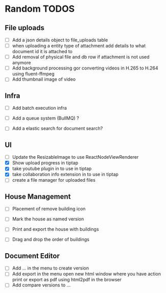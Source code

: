 # Random TODOS

## File uploads
* [ ] Add a json details object to file_uploads table
* [ ] when uploading a entity type of attachment add details to what document id it is attached to
* [ ] Add removal of physical file and db row if attachment is not used anymore
* [ ] Add background processing gor converting videos in H.265 to H.264 using fluent-ffmpeg
* [ ] Add thumbnail image of video

## Infra
* [ ] Add batch execution infra
* [ ] Add a queue system (BullMQ) ?
* [ ] Add a elastic search for document search?


## UI
 * [ ] Update the ResizableImage to use ReactNodeViewRenderer
 * [x] Show upload progress in tiptap
 * [X] take youtube plugin in to use in tiptap
 * [x] take collaboration info extension in to use in tiptap
 * [ ] create a file manager for uploaded files

## House Management
 * [ ] Placement of remove building icon
 * [ ] Mark the house as named version
 * [ ] Print and export the house with buildings
 * [ ] Drag and drop the order of buildings

 
## Document Editor
 * [ ] Add ... in the menu to create version
 * [ ] Add export in the menu open new html window where you have action print or export as pdf using html2pdf in the browser
 * [ ] Add compare versions to ...
